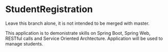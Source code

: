 # StudentRegistration
Leave this branch alone, it is not intended to be merged with master.

This application is to demonistrate skills on Spring Boot, Spring Web, RESTful calls and Service Oriented Archtecture. Application will be used to manage students.
